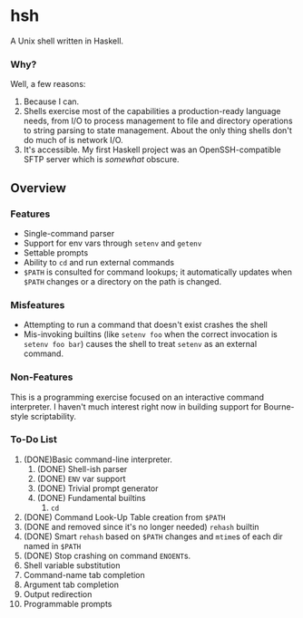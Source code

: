 # hsh
A Unix shell written in Haskell.

### Why?
Well, a few reasons:

1. Because I can.
2. Shells exercise most of the capabilities a production-ready language needs, from I/O to process management to file and directory operations to string parsing to state management. About the only thing shells don't do much of is network I/O.
3. It's accessible. My first Haskell project was an OpenSSH-compatible SFTP server which is _somewhat_ obscure.

## Overview

### Features
* Single-command parser
* Support for env vars through `setenv` and `getenv`
* Settable prompts
* Ability to `cd` and run external commands
* `$PATH` is consulted for command lookups; it automatically updates when `$PATH` changes or a directory on the path is changed.

### Misfeatures
* Attempting to run a command that doesn't exist crashes the shell
* Mis-invoking builtins (like `setenv foo` when the correct invocation is `setenv foo bar`) causes the shell to treat `setenv` as an external command.


### Non-Features
This is a programming exercise focused on an interactive command interpreter. I haven't much interest right now in building support for Bourne-style scriptability.

### To-Do List
1. (DONE)Basic command-line interpreter.
	1. (DONE) Shell-ish parser
	1. (DONE) `ENV` var support
	1. (DONE) Trivial prompt generator
	1. (DONE) Fundamental builtins
		1. `cd`
1. (DONE) Command Look-Up Table creation from `$PATH`
1. (DONE and removed since it's no longer needed) `rehash` builtin
1. (DONE) Smart `rehash` based on `$PATH` changes and `mtime`s of each dir named in `$PATH`
1. (DONE) Stop crashing on command `ENOENT`s.
1. Shell variable substitution
1. Command-name tab completion
1. Argument tab completion
1. Output redirection
1. Programmable prompts